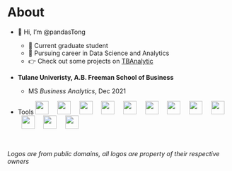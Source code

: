 About
=

+ 👋 Hi, I’m @pandasTong

    + 🎉 Current graduate student
    + 💪 Pursuing career in Data Science and Analytics 
    + 👉 Check out some projects on [TBAnalytic](https://tbanalytic.com) 
    
+ **Tulane Univeristy, A.B. Freeman School of Business**
    + MS *Business Analytics*, Dec 2021

+ Tools 
    <img src="https://cdn.svgporn.com/logos/python.svg" width="30" height="30"> &nbsp; &nbsp; 
    <img src="https://cdn.svgporn.com/logos/r-lang.svg" width="30" height="30"> &nbsp; &nbsp;
    <img src="https://cdn.svgporn.com/logos/tableau-icon.svg" width="30" height="30"> &nbsp; &nbsp;
    <img src="https://cdn.svgporn.com/logos/mysql.svg" width="30" height="30"> &nbsp; &nbsp;
    <img src="https://upload.wikimedia.org/wikipedia/commons/3/34/Microsoft_Office_Excel_%282019%E2%80%93present%29.svg" width="30" height="30"> &nbsp; &nbsp;
    <img src="https://cdn.svgporn.com/logos/google-analytics.svg" width="30" height="30"> &nbsp; &nbsp;
    <img src="https://cdn.svgporn.com/logos/sublimetext-icon.svg" width="30" height="30"> &nbsp; &nbsp;
    <img src="https://cdn.svgporn.com/logos/jupyter.svg" width="30" height="30"> &nbsp; &nbsp;
    <img src="https://cdn.svgporn.com/logos/aws.svg" width="30" height="30"> &nbsp; &nbsp;
    <img src="https://raw.githubusercontent.com/pandasTong/md_material/main/ssms.png" width="30" height="30"> &nbsp; &nbsp;
    <img src="https://cdn.svgporn.com/logos/wordpress-icon.svg" width="30" height="30"> &nbsp; &nbsp;
    <img src="https://raw.githubusercontent.com/pandasTong/md_material/main/dash.png" width="30" height="30"> &nbsp; &nbsp;

<br/>  

*Logos are from public domains, all logos are property of their respective owners*
